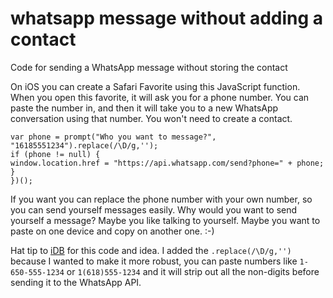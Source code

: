 # whatsapp message without adding a contact

Code for sending a WhatsApp message without storing the contact

On iOS you can create a Safari Favorite using this JavaScript function. When you open this favorite, it will ask you for a phone number.  You can paste the number in, and then it will take you to a new WhatsApp conversation using that number. You won't need to create a contact.

```javascript:(function(){
var phone = prompt("Who you want to message?", "16185551234").replace(/\D/g,'');
if (phone != null) {
window.location.href = "https://api.whatsapp.com/send?phone=" + phone;
}
})();
```

If you want you can replace the phone number with your own number, so you can send yourself messages easily.  Why would you want to send yourself a message?  Maybe you like talking to yourself. Maybe you want to paste on one device and copy on another one.  :-)

Hat tip to [iDB](https://www.idownloadblog.com/2022/05/26/how-to-message-on-whatsapp-without-saving-contact/) for this code and idea.  I added the ``.replace(/\D/g,'')`` because I wanted to make it more robust, you can paste numbers like ``1-650-555-1234`` or ``1(618)555-1234`` and it will strip out all the non-digits before sending it to the WhatsApp API.  

